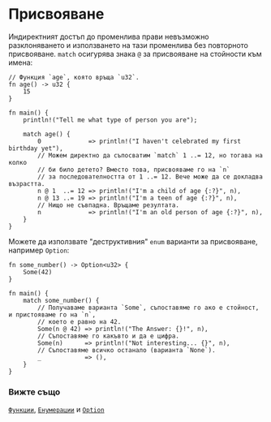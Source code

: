 # Присвояване

Индиректният достъп до променлива прави невъзможно разклоняването и използването на тази променлива без повторното присвояване.
`match` осигурява знака `@` за присвояване на стойности към имена:

```rust,editable
// Функция `age`, която връща `u32`.
fn age() -> u32 {
    15
}

fn main() {
    println!("Tell me what type of person you are");

    match age() {
        0             => println!("I haven't celebrated my first birthday yet"),
        // Можем директно да съпосватим `match` 1 ..= 12, но тогава на колко
        // би било детето? Вместо това, присвояваме го на `n`
        // за последователността от 1 ..= 12. Вече може да се докладва възрастта.
        n @ 1  ..= 12 => println!("I'm a child of age {:?}", n),
        n @ 13 ..= 19 => println!("I'm a teen of age {:?}", n),
        // Нищо не съвпадна. Връщаме резултата.
        n             => println!("I'm an old person of age {:?}", n),
    }
}
```

Можете да използвате "деструктивния" `enum` варианти за присвояване, например `Option`:

```rust,editable
fn some_number() -> Option<u32> {
    Some(42)
}

fn main() {
    match some_number() {
        // Получаваме варианта `Some`, съпоставяме го ако е стойност, и пристояваме го на `n`,
        // което е равно на 42.
        Some(n @ 42) => println!("The Answer: {}!", n),
        // Съпоставяме го какъвто и да е цифра.
        Some(n)      => println!("Not interesting... {}", n),
        // Съпоставяме всичко останало (варианта `None`).
        _            => (),
    }
}
```

### Вижте също

[`Функции`][functions], [`Енумерации`][enums] и [`Option`][option]

[functions]: ../../fn.md
[enums]: ../../custom_types/enum.md
[option]: ../../std/option.md
